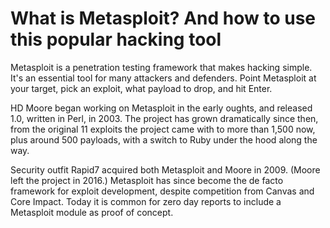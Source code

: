 # What is Metasploit? And how to use this popular hacking tool

Metasploit is a penetration testing framework that makes hacking simple. It's an essential tool for many attackers and defenders. Point Metasploit at your target, pick an exploit, what payload to drop, and hit Enter.

HD Moore began working on Metasploit in the early oughts, and released 1.0, written in Perl, in 2003. The project has grown dramatically since then, from the original 11 exploits the project came with to more than 1,500 now, plus around 500 payloads, with a switch to Ruby under the hood along the way.

Security outfit Rapid7 acquired both Metasploit and Moore in 2009. (Moore left the project in 2016.) Metasploit has since become the de facto framework for exploit development, despite competition from Canvas and Core Impact. Today it is common for zero day reports to include a Metasploit module as proof of concept.